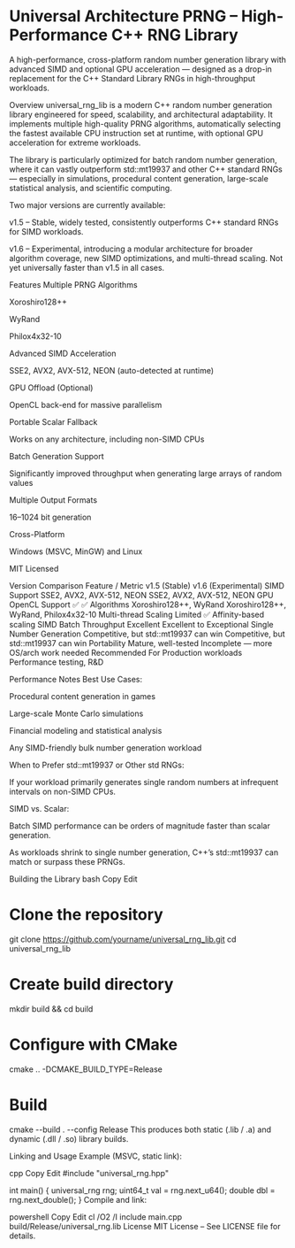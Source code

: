 # Universal Architecture PRNG – High-Performance C++ RNG Library
A high-performance, cross-platform random number generation library with advanced SIMD and optional GPU acceleration — designed as a drop-in replacement for the C++ Standard Library RNGs in high-throughput workloads.

Overview
universal_rng_lib is a modern C++ random number generation library engineered for speed, scalability, and architectural adaptability. It implements multiple high-quality PRNG algorithms, automatically selecting the fastest available CPU instruction set at runtime, with optional GPU acceleration for extreme workloads.

The library is particularly optimized for batch random number generation, where it can vastly outperform std::mt19937 and other C++ standard RNGs — especially in simulations, procedural content generation, large-scale statistical analysis, and scientific computing.

Two major versions are currently available:

v1.5 – Stable, widely tested, consistently outperforms C++ standard RNGs for SIMD workloads.

v1.6 – Experimental, introducing a modular architecture for broader algorithm coverage, new SIMD optimizations, and multi-thread scaling. Not yet universally faster than v1.5 in all cases.

Features
Multiple PRNG Algorithms

Xoroshiro128++

WyRand

Philox4x32-10

Advanced SIMD Acceleration

SSE2, AVX2, AVX-512, NEON (auto-detected at runtime)

GPU Offload (Optional)

OpenCL back-end for massive parallelism

Portable Scalar Fallback

Works on any architecture, including non-SIMD CPUs

Batch Generation Support

Significantly improved throughput when generating large arrays of random values

Multiple Output Formats

16–1024 bit generation

Cross-Platform

Windows (MSVC, MinGW) and Linux

MIT Licensed

Version Comparison
Feature / Metric	v1.5 (Stable)	v1.6 (Experimental)
SIMD Support	SSE2, AVX2, AVX-512, NEON	SSE2, AVX2, AVX-512, NEON
GPU OpenCL Support	✅	✅
Algorithms	Xoroshiro128++, WyRand	Xoroshiro128++, WyRand, Philox4x32-10
Multi-thread Scaling	Limited	✅ Affinity-based scaling
SIMD Batch Throughput	Excellent	Excellent to Exceptional
Single Number Generation	Competitive, but std::mt19937 can win	Competitive, but std::mt19937 can win
Portability	Mature, well-tested	Incomplete — more OS/arch work needed
Recommended For	Production workloads	Performance testing, R&D

Performance Notes
Best Use Cases:

Procedural content generation in games

Large-scale Monte Carlo simulations

Financial modeling and statistical analysis

Any SIMD-friendly bulk number generation workload

When to Prefer std::mt19937 or Other std RNGs:

If your workload primarily generates single random numbers at infrequent intervals on non-SIMD CPUs.

SIMD vs. Scalar:

Batch SIMD performance can be orders of magnitude faster than scalar generation.

As workloads shrink to single number generation, C++’s std::mt19937 can match or surpass these PRNGs.

Building the Library
bash
Copy
Edit
# Clone the repository
git clone https://github.com/yourname/universal_rng_lib.git
cd universal_rng_lib

# Create build directory
mkdir build && cd build

# Configure with CMake
cmake .. -DCMAKE_BUILD_TYPE=Release

# Build
cmake --build . --config Release
This produces both static (.lib / .a) and dynamic (.dll / .so) library builds.

Linking and Usage
Example (MSVC, static link):

cpp
Copy
Edit
#include "universal_rng.hpp"

int main() {
    universal_rng rng;
    uint64_t val = rng.next_u64();
    double dbl = rng.next_double();
}
Compile and link:

powershell
Copy
Edit
cl /O2 /I include main.cpp build/Release/universal_rng.lib
License
MIT License – See LICENSE file for details.

